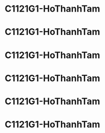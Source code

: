 # C1121G1-HoThanhTam
# C1121G1-HoThanhTam
# C1121G1-HoThanhTam
# C1121G1-HoThanhTam
# C1121G1-HoThanhTam
# C1121G1-HoThanhTam

